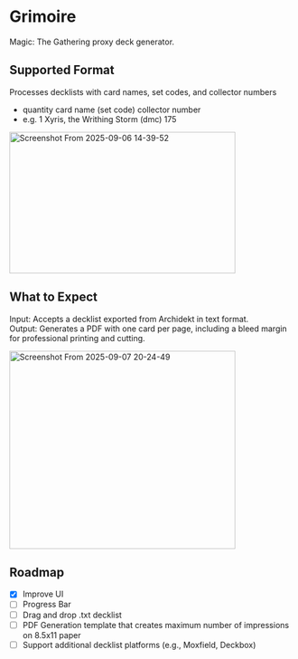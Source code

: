 # Grimoire
Magic: The Gathering proxy deck generator.

## Supported Format
Processes decklists with card names, set codes, and collector numbers
- quantity card name (set code) collector number 
- e.g. 1 Xyris, the Writhing Storm (dmc) 175
<img width="400" height="250" alt="Screenshot From 2025-09-06 14-39-52" src="https://github.com/user-attachments/assets/28a8399a-cf52-44ea-a875-5b96b691e81c" />

## What to Expect
Input: Accepts a decklist exported from Archidekt in text format. \
Output: Generates a PDF with one card per page, including a bleed margin for professional printing and cutting.

<img width="400" height="350" alt="Screenshot From 2025-09-07 20-24-49" src="https://github.com/user-attachments/assets/f673fd7d-043f-479b-8b42-3d506c21db75" />

## Roadmap
- [x] Improve UI
- [ ] Progress Bar
- [ ] Drag and drop .txt decklist
- [ ] PDF Generation template that creates maximum number of impressions on 8.5x11 paper
- [ ] Support additional decklist platforms (e.g., Moxfield, Deckbox)
